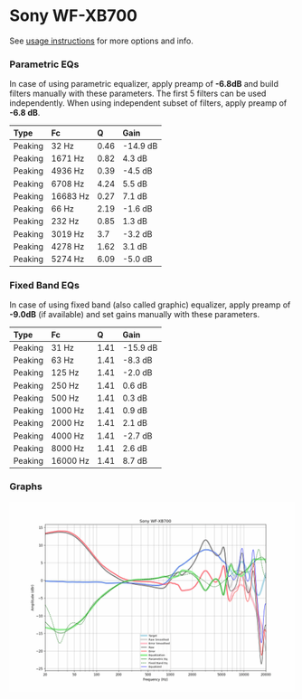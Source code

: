 # Sony WF-XB700
See [usage instructions](https://github.com/jaakkopasanen/AutoEq#usage) for more options and info.

### Parametric EQs
In case of using parametric equalizer, apply preamp of **-6.8dB** and build filters manually
with these parameters. The first 5 filters can be used independently.
When using independent subset of filters, apply preamp of **-6.8 dB**.

| Type    | Fc       |    Q | Gain     |
|:--------|:---------|:-----|:---------|
| Peaking | 32 Hz    | 0.46 | -14.9 dB |
| Peaking | 1671 Hz  | 0.82 | 4.3 dB   |
| Peaking | 4936 Hz  | 0.39 | -4.5 dB  |
| Peaking | 6708 Hz  | 4.24 | 5.5 dB   |
| Peaking | 16683 Hz | 0.27 | 7.1 dB   |
| Peaking | 66 Hz    | 2.19 | -1.6 dB  |
| Peaking | 232 Hz   | 0.85 | 1.3 dB   |
| Peaking | 3019 Hz  | 3.7  | -3.2 dB  |
| Peaking | 4278 Hz  | 1.62 | 3.1 dB   |
| Peaking | 5274 Hz  | 6.09 | -5.0 dB  |

### Fixed Band EQs
In case of using fixed band (also called graphic) equalizer, apply preamp of **-9.0dB**
(if available) and set gains manually with these parameters.

| Type    | Fc       |    Q | Gain     |
|:--------|:---------|:-----|:---------|
| Peaking | 31 Hz    | 1.41 | -15.9 dB |
| Peaking | 63 Hz    | 1.41 | -8.3 dB  |
| Peaking | 125 Hz   | 1.41 | -2.0 dB  |
| Peaking | 250 Hz   | 1.41 | 0.6 dB   |
| Peaking | 500 Hz   | 1.41 | 0.3 dB   |
| Peaking | 1000 Hz  | 1.41 | 0.9 dB   |
| Peaking | 2000 Hz  | 1.41 | 2.1 dB   |
| Peaking | 4000 Hz  | 1.41 | -2.7 dB  |
| Peaking | 8000 Hz  | 1.41 | 2.6 dB   |
| Peaking | 16000 Hz | 1.41 | 8.7 dB   |

### Graphs
![](./Sony%20WF-XB700.png)
